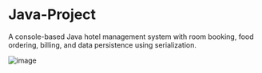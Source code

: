# Java-Project
A console-based Java hotel management system with room booking, food ordering, billing, and data persistence using serialization.

![image](https://github.com/user-attachments/assets/6e752f82-b10d-4315-85d4-bdc91f21a23e)
